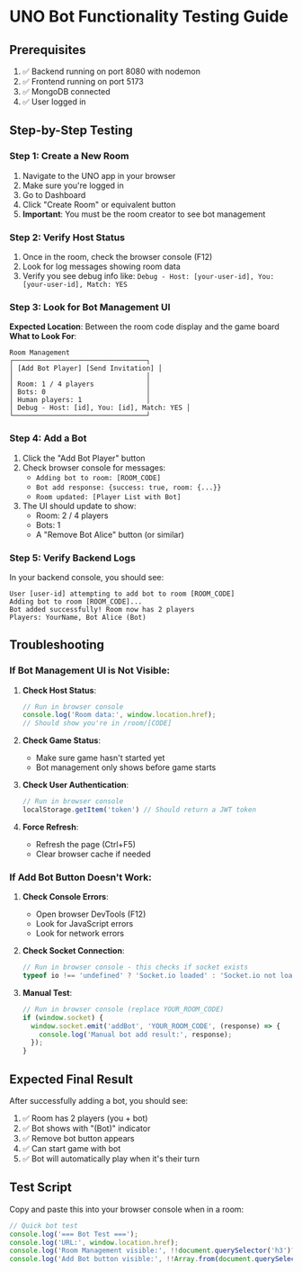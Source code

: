 # UNO Bot Functionality Testing Guide

## Prerequisites
1. ✅ Backend running on port 8080 with nodemon
2. ✅ Frontend running on port 5173
3. ✅ MongoDB connected
4. ✅ User logged in

## Step-by-Step Testing

### Step 1: Create a New Room
1. Navigate to the UNO app in your browser
2. Make sure you're logged in
3. Go to Dashboard
4. Click "Create Room" or equivalent button
5. **Important**: You must be the room creator to see bot management

### Step 2: Verify Host Status
1. Once in the room, check the browser console (F12)
2. Look for log messages showing room data
3. Verify you see debug info like: `Debug - Host: [your-user-id], You: [your-user-id], Match: YES`

### Step 3: Look for Bot Management UI
**Expected Location**: Between the room code display and the game board
**What to Look For**:
```
Room Management
┌─────────────────────────────────┐
│ [Add Bot Player] [Send Invitation] │
│                                 │
│ Room: 1 / 4 players             │
│ Bots: 0                         │
│ Human players: 1                │
│ Debug - Host: [id], You: [id], Match: YES │
└─────────────────────────────────┘
```

### Step 4: Add a Bot
1. Click the "Add Bot Player" button
2. Check browser console for messages:
   - `Adding bot to room: [ROOM_CODE]`
   - `Bot add response: {success: true, room: {...}}`
   - `Room updated: [Player List with Bot]`
3. The UI should update to show:
   - Room: 2 / 4 players
   - Bots: 1
   - A "Remove Bot Alice" button (or similar)

### Step 5: Verify Backend Logs
In your backend console, you should see:
```
User [user-id] attempting to add bot to room [ROOM_CODE]
Adding bot to room [ROOM_CODE]...
Bot added successfully! Room now has 2 players
Players: YourName, Bot Alice (Bot)
```

## Troubleshooting

### If Bot Management UI is Not Visible:

1. **Check Host Status**:
   ```javascript
   // Run in browser console
   console.log('Room data:', window.location.href);
   // Should show you're in /room/[CODE]
   ```

2. **Check Game Status**:
   - Make sure game hasn't started yet
   - Bot management only shows before game starts

3. **Check User Authentication**:
   ```javascript
   // Run in browser console
   localStorage.getItem('token') // Should return a JWT token
   ```

4. **Force Refresh**:
   - Refresh the page (Ctrl+F5)
   - Clear browser cache if needed

### If Add Bot Button Doesn't Work:

1. **Check Console Errors**:
   - Open browser DevTools (F12)
   - Look for JavaScript errors
   - Look for network errors

2. **Check Socket Connection**:
   ```javascript
   // Run in browser console - this checks if socket exists
   typeof io !== 'undefined' ? 'Socket.io loaded' : 'Socket.io not loaded'
   ```

3. **Manual Test**:
   ```javascript
   // Run in browser console (replace YOUR_ROOM_CODE)
   if (window.socket) {
     window.socket.emit('addBot', 'YOUR_ROOM_CODE', (response) => {
       console.log('Manual bot add result:', response);
     });
   }
   ```

## Expected Final Result

After successfully adding a bot, you should see:
1. ✅ Room has 2 players (you + bot)
2. ✅ Bot shows with "(Bot)" indicator
3. ✅ Remove bot button appears
4. ✅ Can start game with bot
5. ✅ Bot will automatically play when it's their turn

## Test Script

Copy and paste this into your browser console when in a room:
```javascript
// Quick bot test
console.log('=== Bot Test ===');
console.log('URL:', window.location.href);
console.log('Room Management visible:', !!document.querySelector('h3')?.textContent?.includes('Room Management'));
console.log('Add Bot button visible:', !!Array.from(document.querySelectorAll('button')).find(btn => btn.textContent?.includes('Add Bot')));
```
